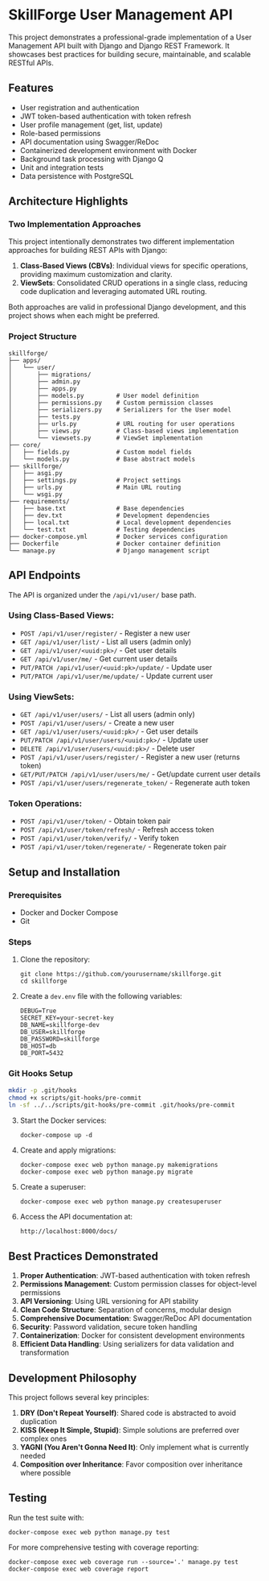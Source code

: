 # SkillForge User Management API

This project demonstrates a professional-grade implementation of a User Management API built with Django and Django REST Framework. It showcases best practices for building secure, maintainable, and scalable RESTful APIs.

## Features

- User registration and authentication
- JWT token-based authentication with token refresh
- User profile management (get, list, update)
- Role-based permissions
- API documentation using Swagger/ReDoc
- Containerized development environment with Docker
- Background task processing with Django Q
- Unit and integration tests
- Data persistence with PostgreSQL

## Architecture Highlights

### Two Implementation Approaches

This project intentionally demonstrates two different implementation approaches for building REST APIs with Django:

1. **Class-Based Views (CBVs)**: Individual views for specific operations, providing maximum customization and clarity.
2. **ViewSets**: Consolidated CRUD operations in a single class, reducing code duplication and leveraging automated URL routing.

Both approaches are valid in professional Django development, and this project shows when each might be preferred.

### Project Structure

```
skillforge/
├── apps/
│   └── user/
│       ├── migrations/
│       ├── admin.py
│       ├── apps.py
│       ├── models.py         # User model definition
│       ├── permissions.py    # Custom permission classes
│       ├── serializers.py    # Serializers for the User model
│       ├── tests.py
│       ├── urls.py           # URL routing for user operations
│       ├── views.py          # Class-based views implementation
│       └── viewsets.py       # ViewSet implementation
├── core/
│   ├── fields.py             # Custom model fields
│   └── models.py             # Base abstract models
├── skillforge/
│   ├── asgi.py
│   ├── settings.py           # Project settings
│   ├── urls.py               # Main URL routing
│   └── wsgi.py
├── requirements/
│   ├── base.txt              # Base dependencies
│   ├── dev.txt               # Development dependencies
│   ├── local.txt             # Local development dependencies
│   └── test.txt              # Testing dependencies
├── docker-compose.yml        # Docker services configuration
├── Dockerfile                # Docker container definition
└── manage.py                 # Django management script
```

## API Endpoints

The API is organized under the `/api/v1/user/` base path.

### Using Class-Based Views:

- `POST /api/v1/user/register/` - Register a new user
- `GET /api/v1/user/list/` - List all users (admin only)
- `GET /api/v1/user/<uuid:pk>/` - Get user details
- `GET /api/v1/user/me/` - Get current user details
- `PUT/PATCH /api/v1/user/<uuid:pk>/update/` - Update user
- `PUT/PATCH /api/v1/user/me/update/` - Update current user

### Using ViewSets:

- `GET /api/v1/user/users/` - List all users (admin only)
- `POST /api/v1/user/users/` - Create a new user
- `GET /api/v1/user/users/<uuid:pk>/` - Get user details
- `PUT/PATCH /api/v1/user/users/<uuid:pk>/` - Update user
- `DELETE /api/v1/user/users/<uuid:pk>/` - Delete user
- `POST /api/v1/user/users/register/` - Register a new user (returns token)
- `GET/PUT/PATCH /api/v1/user/users/me/` - Get/update current user details
- `POST /api/v1/user/users/regenerate_token/` - Regenerate auth token

### Token Operations:

- `POST /api/v1/user/token/` - Obtain token pair
- `POST /api/v1/user/token/refresh/` - Refresh access token
- `POST /api/v1/user/token/verify/` - Verify token
- `POST /api/v1/user/token/regenerate/` - Regenerate token pair

## Setup and Installation

### Prerequisites

- Docker and Docker Compose
- Git

### Steps

1. Clone the repository:
   ```
   git clone https://github.com/yourusername/skillforge.git
   cd skillforge
   ```

2. Create a `dev.env` file with the following variables:
   ```
   DEBUG=True
   SECRET_KEY=your-secret-key
   DB_NAME=skillforge-dev
   DB_USER=skillforge
   DB_PASSWORD=skillforge
   DB_HOST=db
   DB_PORT=5432
   ```

### Git Hooks Setup

```bash
mkdir -p .git/hooks
chmod +x scripts/git-hooks/pre-commit
ln -sf ../../scripts/git-hooks/pre-commit .git/hooks/pre-commit
```


3. Start the Docker services:
   ```
   docker-compose up -d
   ```

4. Create and apply migrations:
   ```
   docker-compose exec web python manage.py makemigrations
   docker-compose exec web python manage.py migrate
   ```

5. Create a superuser:
   ```
   docker-compose exec web python manage.py createsuperuser
   ```

6. Access the API documentation at:
   ```
   http://localhost:8000/docs/
   ```

## Best Practices Demonstrated

1. **Proper Authentication**: JWT-based authentication with token refresh
2. **Permissions Management**: Custom permission classes for object-level permissions
3. **API Versioning**: Using URL versioning for API stability
4. **Clean Code Structure**: Separation of concerns, modular design
5. **Comprehensive Documentation**: Swagger/ReDoc API documentation
6. **Security**: Password validation, secure token handling
7. **Containerization**: Docker for consistent development environments
8. **Efficient Data Handling**: Using serializers for data validation and transformation

## Development Philosophy

This project follows several key principles:

1. **DRY (Don't Repeat Yourself)**: Shared code is abstracted to avoid duplication
2. **KISS (Keep It Simple, Stupid)**: Simple solutions are preferred over complex ones
3. **YAGNI (You Aren't Gonna Need It)**: Only implement what is currently needed
4. **Composition over Inheritance**: Favor composition over inheritance where possible

## Testing

Run the test suite with:

```
docker-compose exec web python manage.py test
```

For more comprehensive testing with coverage reporting:

```
docker-compose exec web coverage run --source='.' manage.py test
docker-compose exec web coverage report
```